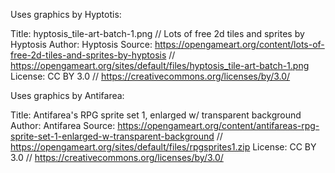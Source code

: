 ﻿Uses graphics by Hyptotis:

Title: hyptosis_tile-art-batch-1.png // Lots of free 2d tiles and sprites by Hyptosis
Author: Hyptosis
Source: 
https://opengameart.org/content/lots-of-free-2d-tiles-and-sprites-by-hyptosis //
https://opengameart.org/sites/default/files/hyptosis_tile-art-batch-1.png
License: CC BY 3.0 // https://creativecommons.org/licenses/by/3.0/

Uses graphics by Antifarea:

Title: Antifarea's RPG sprite set 1, enlarged w/ transparent background
Author: Antifarea
Source:
https://opengameart.org/content/antifareas-rpg-sprite-set-1-enlarged-w-transparent-background //
https://opengameart.org/sites/default/files/rpgsprites1.zip
License: CC BY 3.0 // https://creativecommons.org/licenses/by/3.0/